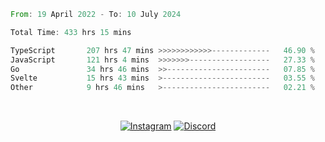 <!--START_SECTION:waka-->

```rust
From: 19 April 2022 - To: 10 July 2024

Total Time: 433 hrs 15 mins

TypeScript       207 hrs 47 mins >>>>>>>>>>>>-------------   46.90 %
JavaScript       121 hrs 4 mins  >>>>>>>------------------   27.33 %
Go               34 hrs 46 mins  >>-----------------------   07.85 %
Svelte           15 hrs 43 mins  >------------------------   03.55 %
Other            9 hrs 46 mins   >------------------------   02.21 %
```

<!--END_SECTION:waka-->


<!-- &nbsp;<div align="center">
  [![Spotify](https://supakorn-spotify.vercel.app/api/spotify?background_color=0d1117&border_color=ffffff)](https://open.spotify.com/user/314ljfgc3h2e3vrqtbm3tq35t5zq?si=f93b8de147494e3a)  
</div>
-->

&nbsp;<div align="center">
  [![Instagram](https://img.shields.io/badge/Instagram-E4405F?style=for-the-badge&logo=instagram&logoColor=white)](https://www.instagram.com/supakornigm/)
  [![Discord](https://img.shields.io/badge/Discord-7289DA?style=for-the-badge&logo=discord&logoColor=white)](https://discord.com/users/977487166609457172)
</div>


